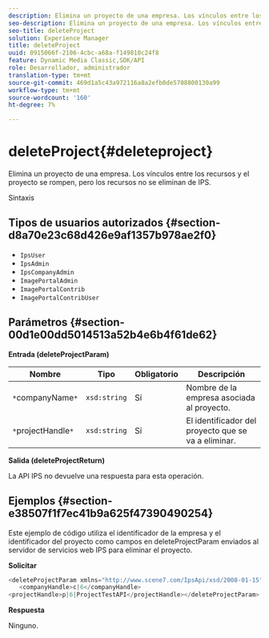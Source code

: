 ```yaml
---
description: Elimina un proyecto de una empresa. Los vínculos entre los recursos y el proyecto se rompen, pero los recursos no se eliminan de IPS.
seo-description: Elimina un proyecto de una empresa. Los vínculos entre los recursos y el proyecto se rompen, pero los recursos no se eliminan de IPS.
seo-title: deleteProject
solution: Experience Manager
title: deleteProject
uuid: 0915066f-2106-4cbc-a68a-f149810c24f8
feature: Dynamic Media Classic,SDK/API
role: Desarrollador, administrador
translation-type: tm+mt
source-git-commit: 469d1a5c43a972116a8a2efb0de5708800130a99
workflow-type: tm+mt
source-wordcount: '160'
ht-degree: 7%

---
```



# deleteProject{#deleteproject}

Elimina un proyecto de una empresa. Los vínculos entre los recursos y el proyecto se rompen, pero los recursos no se eliminan de IPS.

Sintaxis

## Tipos de usuarios autorizados {#section-d8a70e23c68d426e9af1357b978ae2f0}

* `IpsUser`
* `IpsAdmin`
* `IpsCompanyAdmin`
* `ImagePortalAdmin`
* `ImagePortalContrib`
* `ImagePortalContribUser`

## Parámetros {#section-00d1e00dd5014513a52b4e6b4f61de62}

**Entrada (deleteProjectParam)**

| Nombre | Tipo | Obligatorio | Descripción |
|---|---|---|---|
| `*`companyName`*` | `xsd:string` | Sí | Nombre de la empresa asociada al proyecto. |
| `*`projectHandle`*` | `xsd:string` | Sí | El identificador del proyecto que se va a eliminar. |

**Salida (deleteProjectReturn)**

La API IPS no devuelve una respuesta para esta operación.

## Ejemplos {#section-e38507f1f7ec41b9a625f47390490254}

Este ejemplo de código utiliza el identificador de la empresa y el identificador del proyecto como campos en deleteProjectParam enviados al servidor de servicios web IPS para eliminar el proyecto.

**Solicitar**

```java
<deleteProjectParam xmlns="http://www.scene7.com/IpsApi/xsd/2008-01-15">
   <companyHandle>c|6</companyHandle>
<projectHandle>p|6|ProjectTestAPI</projectHandle></deleteProjectParam>
```

**Respuesta**

Ninguno.
